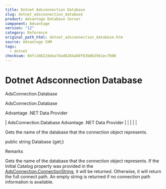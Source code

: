 ```yaml
---
title: Dotnet Adsconnection Database
slug: dotnet_adsconnection_database
product: Advantage Database Server
component: Advantage
version: "12"
category: Reference
original_path_html: dotnet_adsconnection_database.htm
source: Advantage CHM
tags:
  - dotnet
checksum: 04fc34622deba7da46264a60f83b0b29b1ec7608
---
```


# Dotnet Adsconnection Database

AdsConnection.Database

AdsConnection.Database

Advantage .NET Data Provider

| AdsConnection.Database  Advantage .NET Data Provider |  |  |  |  |

Gets the name of the database that the connection object represents.

public string Database {get;}

Remarks

Gets the name of the database that the connection object represents. If the Initial Catalog property was provided in the [AdsConnection.ConnectionString](dotnet_adsconnection_connectionstring.md), it will be returned. Otherwise, it will return the full connect path. An empty string is returned if no connection path information is available.
